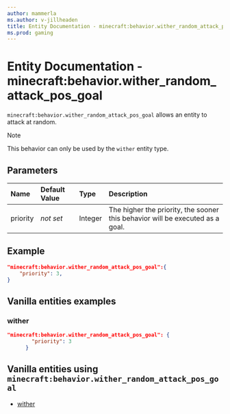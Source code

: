 ```yaml
---
author: mammerla
ms.author: v-jillheaden
title: Entity Documentation - minecraft:behavior.wither_random_attack_pos_goal
ms.prod: gaming
---
```


# Entity Documentation - minecraft:behavior.wither_random_attack_pos_goal

`minecraft:behavior.wither_random_attack_pos_goal` allows an entity to attack at random.

> [!NOTE]
> This behavior can only be used by the `wither` entity type.

## Parameters

|Name |Default Value  |Type  |Description  |
|:----------|:----------|:----------|:----------|
|priority|*not set*|Integer|The higher the priority, the sooner this behavior will be executed as a goal.|

## Example

```json
"minecraft:behavior.wither_random_attack_pos_goal":{
    "priority": 3,
}
```

## Vanilla entities examples

### wither

```json
"minecraft:behavior.wither_random_attack_pos_goal": {
        "priority": 3
      }
```

## Vanilla entities using `minecraft:behavior.wither_random_attack_pos_goal`

- [wither](../../../../Source/VanillaBehaviorPack_Snippets/entities/wither.md)
